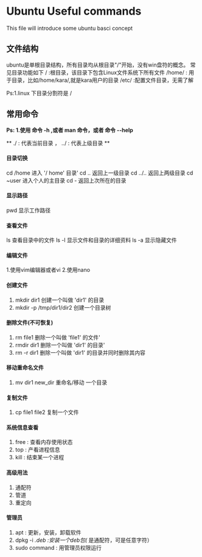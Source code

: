# Ubuntu Useful commands
This file will introduce some ubuntu basci concept
## 文件结构
ubuntu是单根目录结构，所有目录均从根目录"/"开始，没有win盘符的概念。
常见目录功能如下
/ :根目录，该目录下包含Linux文件系统下所有文件
/home/ : 用于目录，比如/home/kara/,就是kara用户的目录
/etc/ :配置文件目录，无需了解

Ps:1.linux 下目录分割符是 / 

## 常用命令
**Ps:  1.使用 命令 -h ,或者 man 命令，或者 命令 --help**

**     ./ : 代表当前目录  ， ../ : 代表上级目录 **
#### 目录切换
cd /home 进入 '/ home' 目录' 
cd .. 返回上一级目录 
cd ../.. 返回上两级目录 
cd ~user 进入个人的主目录 
cd - 返回上次所在的目录 
#### 显示路径
pwd 显示工作路径 
#### 查看文件
ls 查看目录中的文件 
ls -l 显示文件和目录的详细资料 
ls -a 显示隐藏文件 
#### 编辑文件
1.使用vim编辑器或者vi
2.使用nano
#### 创建文件
1. mkdir dir1 创建一个叫做 'dir1' 的目录
2. mkdir -p /tmp/dir1/dir2 创建一个目录树 

#### 删除文件(不可恢复)
1. rm file1 删除一个叫做 'file1' 的文件' 
2. rmdir dir1 删除一个叫做 'dir1' 的目录' 
3. rm -r dir1 删除一个叫做 'dir1' 的目录并同时删除其内容 

#### 移动重命名文件
1. mv dir1 new_dir 重命名/移动 一个目录 

#### 复制文件
1. cp file1 file2 复制一个文件 

#### 系统信息查看
1. free : 查看内存使用状态
2. top : 产看进程信息
3. kill : 结束某一个进程

#### 高级用法
1. 通配符
2. 管道
3. 重定向

#### 管理员
1. apt : 更新，安装，卸载软件
2. dpkg -i *.deb :安装一个deb包(* 是通配符，可是任意字符）
3. sudo command : 用管理员权限运行
